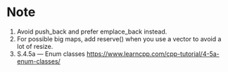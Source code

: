 # Note

1. Avoid push_back and prefer emplace_back instead.
2. For possible big maps, add reserve() when you use a vector to avoid a lot of resize.
3. S.4.5a — Enum classes https://www.learncpp.com/cpp-tutorial/4-5a-enum-classes/
